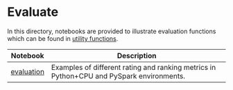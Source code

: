 # Evaluate

In this directory, notebooks are provided to illustrate evaluation functions
which can be found in [utility functions](../../reco_utils).

| Notebook | Description | 
| --- | --- | 
| [evaluation](notebooks/03_evaluate/evaluation.ipynb) | Examples of different rating and ranking metrics in Python+CPU and PySpark environments.
